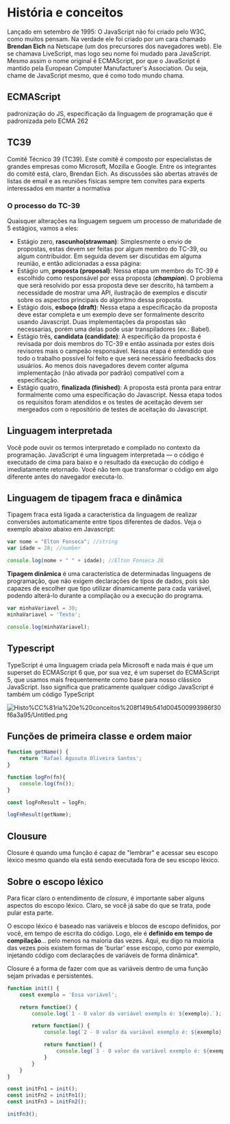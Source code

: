 # História e conceitos

Lançado em setembro de 1995: O JavaScript não foi criado pelo W3C, como muitos pensam. Na verdade ele foi criado por um cara chamado **Brendan Eich** na Netscape (um dos precursores dos navegadores web). Ele se chamava LiveScript, mas logo seu nome foi mudado para JavaScript. Mesmo assim o nome original é ECMAScript, por que o JavaScript é mantido pela European Computer Manufacturer's Association. Ou seja, chame de JavaScript mesmo, que é como todo mundo chama.

## ECMAScript

padronização do JS, especificação da linguagem de programação que é padronizada pelo ECMA 262

## TC39

Comitê Técnico 39 (TC39). Este comitê é composto por especialistas de grandes empresas como Microsoft, Mozilla e Google. Entre os integrantes do comitê está, claro, Brendan Eich. As discussões são abertas através de listas de email e as reuniões físicas sempre tem convites para experts interessados em manter a normativa

### **O processo do TC-39**

Quaisquer alterações na linguagem seguem um processo de maturidade de 5 estágios, vamos a eles:

- Estágio zero, **rascunho(strawman)**: Simplesmente o envio de propostas, estas devem ser feitas por algum membro do TC-39, ou algum contribuidor. Em seguida devem ser discutidas em alguma reunião, e então adicionadas a essa página:
- Estágio um, **proposta (proposal)**: Nessa etapa um membro do TC-39 é escolhido como responsável por essa proposta (***champion***). O problema que será resolvido por essa proposta deve ser descrito, há tambem a necessidade de mostrar uma API, ilustração de exemplos e discutir sobre os aspectos principais do algoritmo dessa proposta.
- Estágio dois, **esboço (draft)**: Nessa etapa a especificação da proposta deve estar completa e um exemplo deve ser formalmente descrito usando Javascript. Duas implementações da propostas são necessarias, porém uma delas pode usar transpiladores (ex.: Babel).
- Estágio três, **candidata (candidate)**: A especifição da proposta é revisada por dois membros do TC-39 e então assinada por estes dois revisores mais o campeão responsável. Nessa etapa é entendido que todo o trabalho possível foi feito e que será necessário feedbacks dos usuários. Ao menos dois navegadores devem conter alguma implementação (não ativada por padrão) compatível com a especificação.
- Estágio quatro, **finalizada (finished)**: A proposta está pronta para entrar formalmente como uma especificação do Javascript. Nessa etapa todos os requisitos foram atendidos e os testes de aceitação devem ser mergeados com o repositório de testes de aceitação do Javascript.

## Linguagem interpretada

Você pode ouvir os termos interpretado e compilado no contexto da programação. JavaScript é uma linguagem interpretada — o código é executado de cima para baixo e o resultado da execução do código é imediatamente retornado. Você não tem que transformar o código em algo diferente antes do navegador executa-lo.

## Linguagem de tipagem fraca e dinâmica

Tipagem fraca está ligada a característica da linguagem de realizar conversões automaticamente entre tipos diferentes de dados. Veja o exemplo abaixo abaixo em Javascript:

```jsx
var nome = "Elton Fonseca"; //string
var idade = 28; //number

console.log(nome + " " + idade); //Elton Fonseca 28
```

**Tipagem dinâmica** é uma característica de determinadas linguagens de programação, que não exigem declarações de tipos de dados, pois são capazes de escolher que tipo utilizar dinamicamente para cada variável, podendo alterá-lo durante a compilação ou a execução do programa.

```jsx
var minhaVariavel = 30;
minhaVariavel = 'Texto';

console.log(minhaVariavel);
```

## Typescript

TypeScript é uma linguagem criada pela Microsoft e nada mais é que um superset do ECMAScript 6 que, por sua vez, é um superset do ECMAScript 5, que usamos mais frequentemente como base para nosso clássico JavaScript. Isso significa que praticamente qualquer código JavaScript é também um código TypeScript

![Histo%CC%81ria%20e%20conceitos%208f149b541d004500993986f30f6a3a95/Untitled.png](Histo%CC%81ria%20e%20conceitos%208f149b541d004500993986f30f6a3a95/Untitled.png)

## Funções de primeira classe e ordem maior

```jsx
function getName() {
    return 'Rafael Agusuto Oliveira Santos';
}

function logFn(fn){
    console.log(fn());
}

const logFnResult = logFn;

logFnResult(getName);
```

## Clousure

Closure é quando uma função é capaz de "lembrar" e acessar seu escopo léxico mesmo quando ela está sendo executada fora de seu escopo léxico.

## **Sobre o escopo léxico**

Para ficar claro o entendimento de *closure*, é importante saber alguns aspectos do escopo léxico. Claro, se você já sabe do que se trata, pode pular esta parte.

O escopo léxico é baseado nas variáveis e blocos de escopo definidos, por você, em tempo de escrita do código. Logo, ele é **definido em** **tempo de compilação**… pelo menos na maioria das vezes. Aqui, eu digo na maioria das vezes pois existem formas de 'burlar' esse escopo, como por exemplo, injetando código com declarações de variáveis de forma dinâmica*.

Closure é a forma de fazer com que as variáveis dentro de uma função sejam privadas e persistentes.

```jsx
function init() {
    const exemplo = 'Essa variável';

    return function() {
        console.log(`1 - O valor da variável exemplo é: ${exemplo}.`);

        return function() {
            console.log(`2 - O valor da variável exemplo é: ${exemplo}.`);

            return function() {
                console.log(`3 - O valor da variável exemplo é: ${exemplo}.`);
            }
        }
    }
}

const initFn1 = init();
const initFn2 = initFn1();
const initFn3 = initFn2();

initFn3();
```